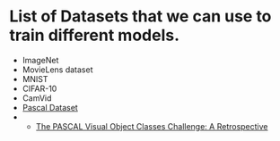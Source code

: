 # List of Datasets that we can use to train different models.
- ImageNet
- MovieLens dataset
- MNIST
- CIFAR-10
- CamVid
- [Pascal Dataset](http://host.robots.ox.ac.uk/pascal/VOC/)
- - [The PASCAL Visual Object Classes Challenge: A Retrospective](http://host.robots.ox.ac.uk/pascal/VOC/pubs/everingham15.pdf)